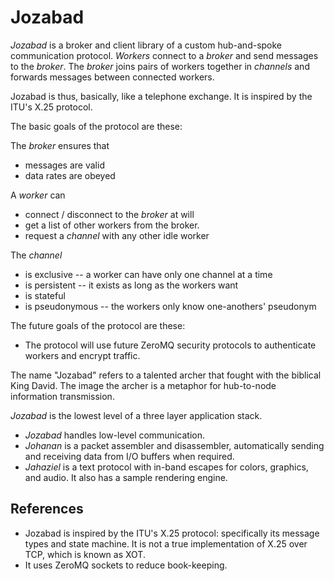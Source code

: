# Jozabad

*Jozabad* is a broker and client library of a custom hub-and-spoke communication protocol.  *Workers* connect to a *broker* and send messages to the *broker*.  The *broker* joins pairs of workers together in *channels* and forwards messages between connected workers.

Jozabad is thus, basically, like a telephone exchange.  It is inspired by the ITU's X.25 protocol.

The basic goals of the protocol are these:


The *broker* ensures that
* messages are valid
* data rates are obeyed

A *worker* can
* connect / disconnect to the *broker* at will
* get a list of other workers from the broker.
* request a *channel* with any other idle worker

The *channel*
* is exclusive -- a worker can have only one channel at a time
* is persistent -- it exists as long as the workers want
* is stateful
* is pseudonymous -- the workers only know one-anothers' pseudonym

The future goals of the protocol are these: 

* The protocol will use future ZeroMQ security protocols to authenticate workers and encrypt traffic.

The name "Jozabad" refers to a talented archer that fought with the biblical King David.  The image the archer is a metaphor for hub-to-node information transmission.

*Jozabad* is the lowest level of a three layer application stack.
* *Jozabad* handles low-level communication.
* *Johanan* is a packet assembler and disassembler, automatically sending and receiving data from I/O buffers when required.
* *Jahaziel* is a text protocol with in-band escapes for colors, graphics, and audio.  It also has a sample rendering engine.

## References

* Jozabad is inspired by the ITU's X.25 protocol: specifically its message types and state machine.  It is not a true implementation of X.25 over TCP, which is known as XOT.
* It uses ZeroMQ sockets to reduce book-keeping.
